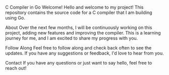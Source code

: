 C Compiler in Go
Welcome!
Hello and welcome to my project! This repository contains the source code for a C compiler that I am building using Go.

About
Over the next few months, I will be continuously working on this project, adding new features and improving the compiler. This is a learning journey for me, and I am excited to share my progress with you.

Follow Along
Feel free to follow along and check back often to see the updates. If you have any suggestions or feedback, I'd love to hear from you.

Contact
If you have any questions or just want to say hello, feel free to reach out!
